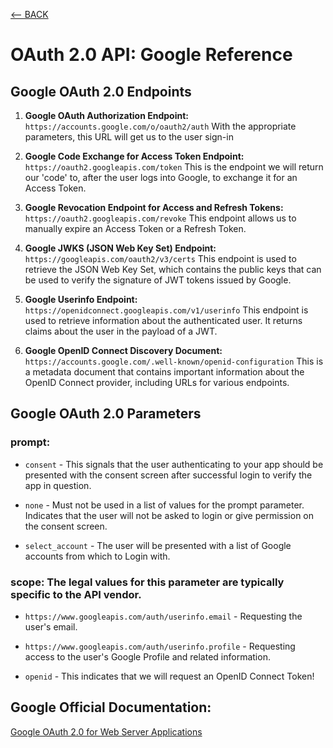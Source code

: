 [<-- BACK](https://github.com/bkieselEducational/OAuth-2.0-from-Scratch)
# OAuth 2.0 API: Google Reference

## Google OAuth 2.0 Endpoints
1. **Google OAuth Authorization Endpoint:** `https://accounts.google.com/o/oauth2/auth` With the appropriate parameters, this URL will get us to the user sign-in<br>

2. **Google Code Exchange for Access Token Endpoint:** `https://oauth2.googleapis.com/token` This is the endpoint we will return our 'code' to, after the user logs into Google, to exchange it for an Access Token.

3. **Google Revocation Endpoint for Access and Refresh Tokens:** `https://oauth2.googleapis.com/revoke` This endpoint allows us to manually expire an Access Token or a Refresh Token.

4. **Google JWKS (JSON Web Key Set) Endpoint:** `https://googleapis.com/oauth2/v3/certs` This endpoint is used to retrieve the JSON Web Key Set, which contains the public keys that can be used to verify the signature of JWT tokens issued by Google. 

5. **Google Userinfo Endpoint:** `https://openidconnect.googleapis.com/v1/userinfo` This endpoint is used to retrieve information about the authenticated user. It returns claims about the user in the payload of a JWT.

6. **Google OpenID Connect Discovery Document:** `https://accounts.google.com/.well-known/openid-configuration` This is a metadata document that contains important information about the OpenID Connect provider, including URLs for various endpoints.

## Google OAuth 2.0 Parameters

### prompt:

* `consent` - This signals that the user authenticating to your app should be presented with the consent screen after successful login to verify the app in question.

* `none` - Must not be used in a list of values for the prompt parameter. Indicates that the user will not be asked to login or give permission on the consent screen.

* `select_account` - The user will be presented with a list of Google accounts from which to Login with.

### scope: The legal values for this parameter are typically specific to the API vendor. 

* `https://www.googleapis.com/auth/userinfo.email` - Requesting the user's email.

* `https://www.googleapis.com/auth/userinfo.profile` - Requesting access to the user's Google Profile and related information.

* `openid` - This indicates that we will request an OpenID Connect Token!

## Google Official Documentation:
[Google OAuth 2.0 for Web Server Applications](https://developers.google.com/identity/protocols/oauth2/web-server)
